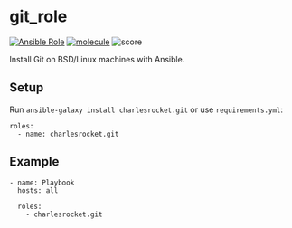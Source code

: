 # git_role
[![Ansible Role](https://img.shields.io/ansible/role/60363)](https://galaxy.ansible.com/charlesrocket/git)
[![molecule](https://github.com/charlesrocket/git_role/actions/workflows/molecule.yml/badge.svg?branch=master&event=push)](https://github.com/charlesrocket/git_role/actions/workflows/molecule.yml)
![score](https://img.shields.io/ansible/quality/60363)

Install Git on BSD/Linux machines with Ansible.

## Setup

Run `ansible-galaxy install charlesrocket.git` or use `requirements.yml`:

```
roles:
  - name: charlesrocket.git
```

## Example

```
- name: Playbook
  hosts: all

  roles:
    - charlesrocket.git
```

